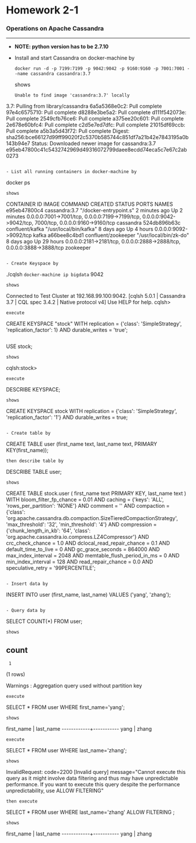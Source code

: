# Homework 2-1

### Operations on Apache Cassandra
-----
- **NOTE: python version has to be 2.7.10**

- Install and start Cassandra on docker-machine by
  ```
  docker run -d -p 7199:7199 -p 9042:9042 -p 9160:9160 -p 7001:7001 --name cassandra cassandra:3.7
  ```
  shows
  ```
  Unable to find image 'cassandra:3.7' locally
3.7: Pulling from library/cassandra
6a5a5368e0c2: Pull complete
97e4c6575710: Pull complete
d8288e3be5a2: Pull complete
d111f542073e: Pull complete
2549cfb76ce6: Pull complete
a375ee20c601: Pull complete
2e678e60bfc4: Pull complete
c2d5e7ed7dfc: Pull complete
21015df69ccb: Pull complete
a5b3a5d43f72: Pull complete
Digest: sha256:bce66127d99ff99020f2c5370b585744c851df7a21b42e7843195a0b143b94e7
Status: Downloaded newer image for cassandra:3.7
e95eb47800c41c5432742969d49316072799daee8ecdd74eca5c7e67c2ab0273
  ```

- List all running containers in docker-machine by
  ```
  docker ps
  ```
  shows
  ```
  CONTAINER ID        IMAGE                 COMMAND                  CREATED             STATUS              PORTS                                                                                                      NAMES
e95eb47800c4        cassandra:3.7         "/docker-entrypoint.s"   2 minutes ago       Up 2 minutes        0.0.0.0:7001->7001/tcp, 0.0.0.0:7199->7199/tcp, 0.0.0.0:9042->9042/tcp, 7000/tcp, 0.0.0.0:9160->9160/tcp   cassandra
524db896b63c        confluent/kafka       "/usr/local/bin/kafka"   8 days ago          Up 4 hours          0.0.0.0:9092->9092/tcp                                                                                     kafka
a66bee8c4bd1        confluent/zookeeper   "/usr/local/bin/zk-do"   8 days ago          Up 29 hours         0.0.0.0:2181->2181/tcp, 0.0.0.0:2888->2888/tcp, 0.0.0.0:3888->3888/tcp                                     zookeeper
  ```

- Create Keyspace by
  ```
  ./cqlsh `docker-machine ip bigdata` 9042
  ```
  shows
  ```
  Connected to Test Cluster at 192.168.99.100:9042.
[cqlsh 5.0.1 | Cassandra 3.7 | CQL spec 3.4.2 | Native protocol v4]
Use HELP for help.
cqlsh>
  ```
  execute
  ```
  CREATE KEYSPACE "stock" WITH replication = {'class': 'SimpleStrategy', 'replication_factor': 1} AND durable_writes = 'true';
  ```
  ```
  USE stock;
  ```
  shows
  ```
  cqlsh:stock>
  ```
  execute
  ```
  DESCRIBE KEYSPACE;
  ```
  shows
  ```
  CREATE KEYSPACE stock WITH replication = {'class': 'SimpleStrategy', 'replication_factor': '1'}  AND durable_writes = true;
  ```

- Create table by
  ```
  CREATE TABLE user (first_name text, last_name text, PRIMARY KEY(first_name));
  ```
  then describe table by
  ```
  DESCRIBE TABLE user;
  ```
  shows
  ```
  CREATE TABLE stock.user (
    first_name text PRIMARY KEY,
    last_name text
) WITH bloom_filter_fp_chance = 0.01
    AND caching = {'keys': 'ALL', 'rows_per_partition': 'NONE'}
    AND comment = ''
    AND compaction = {'class': 'org.apache.cassandra.db.compaction.SizeTieredCompactionStrategy', 'max_threshold': '32', 'min_threshold': '4'}
    AND compression = {'chunk_length_in_kb': '64', 'class': 'org.apache.cassandra.io.compress.LZ4Compressor'}
    AND crc_check_chance = 1.0
    AND dclocal_read_repair_chance = 0.1
    AND default_time_to_live = 0
    AND gc_grace_seconds = 864000
    AND max_index_interval = 2048
    AND memtable_flush_period_in_ms = 0
    AND min_index_interval = 128
    AND read_repair_chance = 0.0
    AND speculative_retry = '99PERCENTILE';
  ```

- Insert data by
  ```
  INSERT INTO user (first_name, last_name) VALUES ('yang', 'zhang');
  ```

- Query data by
  ```
  SELECT COUNT(*) FROM user;
  ```
  shows
  ```
   count
-------
     1

(1 rows)

Warnings :
Aggregation query used without partition key
  ```
  execute
  ```
  SELECT * FROM user WHERE first_name='yang';
  ```
  shows
  ```
  first_name | last_name
------------+-----------
       yang |     zhang
  ```
  execute
  ```
  SELECT * FROM user WHERE last_name='zhang';
  ```
  shows
  ```
  InvalidRequest: code=2200 [Invalid query] message="Cannot execute this query as it might involve data filtering and thus may have unpredictable performance. If you want to execute this query despite the performance unpredictability, use ALLOW FILTERING"
  ```
  then execute
  ```
  SELECT * FROM user WHERE last_name='zhang' ALLOW FILTERING ;
  ```
  shows
  ```
  first_name | last_name
------------+-----------
       yang |     zhang
  ```
  
